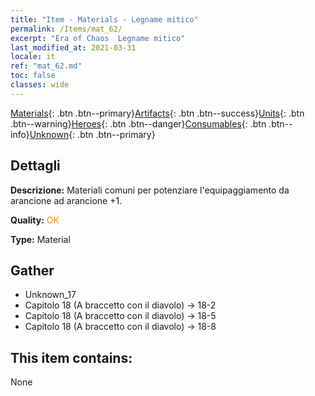```yaml
---
title: "Item - Materials - Legname mitico"
permalink: /Items/mat_62/
excerpt: "Era of Chaos  Legname mitico"
last_modified_at: 2021-03-31
locale: it
ref: "mat_62.md"
toc: false
classes: wide
---
```

 [Materials](/it/Items/){: .btn .btn--primary}[Artifacts](/it/Items/Artifacts/){: .btn .btn--success}[Units](/it/Items/Units/){: .btn .btn--warning}[Heroes](/it/Items/Heroes/){: .btn .btn--danger}[Consumables](/it/Items/Consumables/){: .btn .btn--info}[Unknown](/it/Items/Unknown/){: .btn .btn--primary}

## Dettagli
 **Descrizione:** Materiali comuni per potenziare l'equipaggiamento da arancione ad arancione +1.

 **Quality:** <span style="color: #FF8C00">OK</span>

 **Type:** Material

## Gather

*    Unknown_17 
*    Capitolo 18 (A braccetto con il diavolo) -> 18-2 
*    Capitolo 18 (A braccetto con il diavolo) -> 18-5 
*    Capitolo 18 (A braccetto con il diavolo) -> 18-8 

## This item contains:

  None


